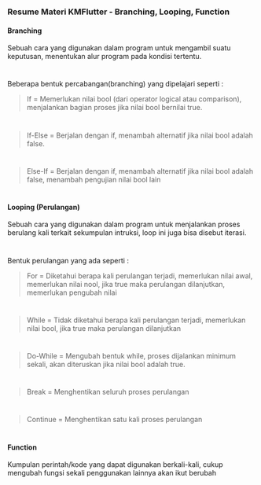 ### Resume Materi KMFlutter - Branching, Looping, Function

#### Branching 
Sebuah cara yang digunakan dalam program untuk mengambil suatu keputusan, menentukan alur program pada kondisi tertentu.
#
Beberapa bentuk percabangan(branching) yang dipelajari seperti :
> If = Memerlukan nilai bool (dari operator logical atau comparison), menjalankan bagian proses jika nilai bool bernilai true.
#
> If-Else = Berjalan dengan if, menambah alternatif jika nilai bool adalah false.
#
> Else-If = Berjalan dengan if, menambah alternatif jika nilai bool adalah false, menambah pengujian nilai bool lain
#
#### Looping (Perulangan)
Sebuah cara yang digunakan dalam program untuk menjalankan proses berulang kali terkait sekumpulan intruksi, loop ini juga bisa disebut iterasi.
#
Bentuk perulangan yang ada seperti :
> For = Diketahui berapa kali perulangan terjadi, memerlukan nilai awal, memerlukan nilai nool, jika true maka perulangan dilanjutkan, memerlukan pengubah nilai
#
> While = Tidak diketahui berapa kali perulangan terjadi, memerlukan nilai bool, jika true maka perulangan dilanjutkan
#
> Do-While = Mengubah bentuk while, proses dijalankan minimum sekali, akan diteruskan jika nilai bool adalah true.
#
> Break = Menghentikan seluruh proses perulangan
#
> Continue =  Menghentikan satu kali proses perulangan
#
#### Function
Kumpulan perintah/kode yang dapat digunakan berkali-kali, cukup mengubah fungsi sekali penggunakan lainnya akan ikut berubah

